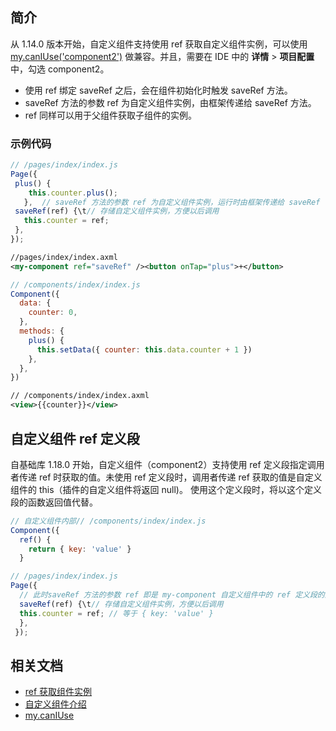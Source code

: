 
## 简介
从 1.14.0 版本开始，自定义组件支持使用 ref 获取自定义组件实例，可以使用 [my.canIUse('component2')](https://opendocs.alipay.com/mini/api/can-i-use) 做兼容。并且，需要在 IDE 中的 **详情** > **项目配置** 中，勾选 component2。 

- 使用 ref 绑定 saveRef 之后，会在组件初始化时触发 saveRef 方法。
- saveRef 方法的参数 ref 为自定义组件实例，由框架传递给 saveRef 方法。
- ref 同样可以用于父组件获取子组件的实例。

### 示例代码
```javascript
// /pages/index/index.js
Page({
 plus() {    
    this.counter.plus();  
   },  // saveRef 方法的参数 ref 为自定义组件实例，运行时由框架传递给 saveRef  
 saveRef(ref) {\t// 存储自定义组件实例，方便以后调用
   this.counter = ref;  
 },
});
```
```xml
//pages/index/index.axml
<my-component ref="saveRef" /><button onTap="plus">+</button>
```
```javascript
// /components/index/index.js
Component({
  data: {    
    counter: 0, 
  }, 
  methods: { 
    plus() {
      this.setData({ counter: this.data.counter + 1 })
    }, 
  },
})
```
```xml
// /components/index/index.axml
<view>{{counter}}</view>
```

## 自定义组件 ref 定义段
自基础库 1.18.0 开始，自定义组件（component2）支持使用 ref 定义段指定调用者传递 ref 时获取的值。未使用 ref 定义段时，调用者传递 ref 获取的值是自定义组件的 this（插件的自定义组件将返回 null)。 使用这个定义段时，将以这个定义段的函数返回值代替。
```javascript
// 自定义组件内部// /components/index/index.js
Component({  
  ref() {  
    return { key: 'value' }
  }
```
```javascript
// /pages/index/index.js
Page({ 
  // 此时saveRef 方法的参数 ref 即是 my-component 自定义组件中的 ref 定义段的返回值 
  saveRef(ref) {\t// 存储自定义组件实例，方便以后调用 
  this.counter = ref; // 等于 { key: 'value' }
  },
 });
```

## 相关文档

- [ref 获取组件实例](https://opendocs.alipay.com/mini/framework/component-ref)
- [自定义组件介绍](https://opendocs.alipay.com/mini/framework/custom-component-overview)
- [my.canIUse](https://opendocs.alipay.com/mini/api/can-i-use)

 
